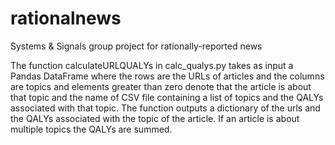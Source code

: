 # rationalnews
Systems &amp; Signals group project for rationally-reported news

The function calculateURLQUALYs in calc_qualys.py takes as input a Pandas DataFrame where the rows are the URLs of articles and the columns are topics and elements greater than zero denote that the article is about that topic and the name of CSV file containing a list of topics and the QALYs associated with that topic. The function outputs a dictionary of the urls and the QALYs associated with the topic of the article. If an article is about multiple topics the QALYs are summed.
